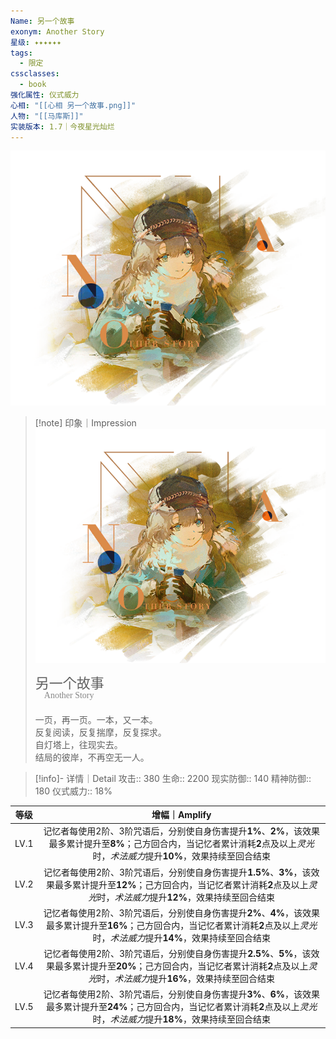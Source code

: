 ```yaml
---
Name: 另一个故事
exonym: Another Story
星级: ✦✦✦✦✦✦
tags:
  - 限定
cssclasses:
  - book
强化属性: 仪式威力
心相: "[[心相 另一个故事.png]]"
人物: "[[马库斯]]"
实装版本: 1.7｜今夜星光灿烂
---
```

![cover](assets/另一个故事｜Another%20Story.assets/心相%20另一个故事.png)

> [!note] 印象｜Impression
> ![心相 另一个故事|inlL|300](assets/另一个故事｜Another%20Story.assets/心相%20另一个故事.png)
> <p style="font-family: '家族宋', sans-serif; font-size: 22px; line-height: 0.75; text-indent: 0;">另一个故事<br><span style="font-family: serif; font-size: 14px; color: #888888;">　Another Story</span></p>
> 
> 一页，再一页。一本，又一本。  
> 反复阅读，反复揣摩，反复探求。  
> 自灯塔上，往现实去。  
> 结局的彼岸，不再空无一人。

> [!info]- 详情｜Detail
> 攻击:: 380
> 生命:: 2200
> 现实防御:: 140
> 精神防御:: 180
> 仪式威力:: 18%

| 等级 |                        增幅｜Amplify                         |
| :--: | :----------------------------------------------------------: |
| LV.1 | 记忆者每使用2阶、3阶咒语后，分别使自身伤害提升**1%**、**2%**，该效果最多累计提升至**8%**；己方回合内，当记忆者累计消耗**2**点及以上*灵光*时，*术法威力*提升**10%**，效果持续至回合结束 |
| LV.2 | 记忆者每使用2阶、3阶咒语后，分别使自身伤害提升**1.5%**、**3%**，该效果最多累计提升至**12%**；己方回合内，当记忆者累计消耗**2**点及以上*灵光*时，*术法威力*提升**12%**，效果持续至回合结束 |
| LV.3 | 记忆者每使用2阶、3阶咒语后，分别使自身伤害提升**2%**、**4%**，该效果最多累计提升至**16%**；己方回合内，当记忆者累计消耗**2**点及以上*灵光*时，*术法威力*提升**14%**，效果持续至回合结束 |
| LV.4 | 记忆者每使用2阶、3阶咒语后，分别使自身伤害提升**2.5%**、**5%**，该效果最多累计提升至**20%**；己方回合内，当记忆者累计消耗**2**点及以上*灵光*时，*术法威力*提升**16%**，效果持续至回合结束 |
| LV.5 | 记忆者每使用2阶、3阶咒语后，分别使自身伤害提升**3%**、**6%**，该效果最多累计提升至**24%**；己方回合内，当记忆者累计消耗**2**点及以上*灵光*时，*术法威力*提升**18%**，效果持续至回合结束 |
